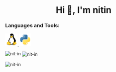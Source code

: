 <h1 align="center">Hi 👋, I'm nitin</h1>

<p align="left">
</p>

<h3 align="left">Languages and Tools:</h3>
<p align="left"> <a href="https://www.linux.org/" target="_blank" rel="noreferrer"> <img src="https://raw.githubusercontent.com/devicons/devicon/master/icons/linux/linux-original.svg" alt="linux" width="40" height="40"/> </a> <a href="https://www.python.org" target="_blank" rel="noreferrer"> <img src="https://raw.githubusercontent.com/devicons/devicon/master/icons/python/python-original.svg" alt="python" width="40" height="40"/> </a> </p>

<p><img align="left" src="https://github-readme-stats.vercel.app/api/top-langs?username=nit-in&show_icons=true&locale=en&layout=compact" alt="nit-in" /></p>

<p>&nbsp;<img align="center" src="https://github-readme-stats.vercel.app/api?username=nit-in&show_icons=true&locale=en" alt="nit-in" /></p>

<p><img align="center" src="https://github-readme-streak-stats.herokuapp.com/?user=nit-in&" alt="nit-in" /></p>
